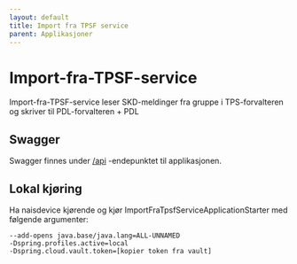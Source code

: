 ```yaml
---
layout: default
title: Import fra TPSF service
parent: Applikasjoner
---
```


# Import-fra-TPSF-service
Import-fra-TPSF-service leser SKD-meldinger fra gruppe i TPS-forvalteren og skriver til PDL-forvalteren + PDL
 
## Swagger
Swagger finnes under [/api](https://import-fra-tpsf-service.dev.intern.nav.no/swagger) -endepunktet til applikasjonen.

## Lokal kjøring
Ha naisdevice kjørende og kjør ImportFraTpsfServiceApplicationStarter med følgende argumenter:
```
--add-opens java.base/java.lang=ALL-UNNAMED
-Dspring.profiles.active=local
-Dspring.cloud.vault.token=[kopier token fra vault]
```

